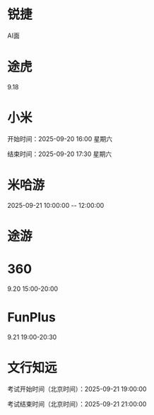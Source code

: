 # 锐捷
AI面

# 途虎
9.18

# 小米
开始时间：2025-09-20 16:00 星期六

结束时间：2025-09-20 17:30 星期六

# 米哈游
2025-09-21 10:00:00 -- 12:00:00

# 途游

# 360
9.20 15:00-20:00

# FunPlus
9.21 19:00-20:30

# 文行知远
考试开始时间（北京时间）：2025-09-21 19:00:00

考试结束时间（北京时间）：2025-09-21 21:00:00
<!--stackedit_data:
eyJoaXN0b3J5IjpbLTIyOTYxODI3MCwtOTEzMzMwODM3LC0xOT
I4OTIyNjUwLDQ4ODYyNTE5NSwtMjI3ODkwODAsMTE1NjIzMTYz
Myw1MjIwNTUzMjMsLTIwMDQ0MDczMDIsLTIxNDA5MDQxNjMsLT
czNzI2Mzc2NSwxMzY4MDIzOTIxLDcxODgxODU5NCwtMjA1NTg1
ODIzNSwxNTU3NjM2MjM3LC0yNTAwMjEyNjEsMjA4MzUyNzE5LC
0xMjM1NTU2Njk1LDE0MDc0MDUxMDUsMTM1NzI2NDQ2Ml19
-->